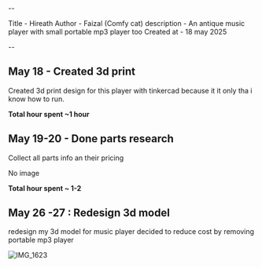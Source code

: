  --
 
 Title - Hireath
 Author - Faizal (Comfy cat)
 description - An antique music player with small portable mp3 player too 
 Created at - 18 may 2025
 
 --

 ##  May 18 - Created 3d print 

Created 3d print design for this player with tinkercad because it it only tha i know how to run.


 **Total hour spent ~1 hour**

 ## May 19-20 - Done parts research 
 Collect all parts info an their pricing 
 
 No image 
 
 **Total hour spent ~ 1-2**

 ## May 26 -27 : Redesign 3d model

 redesign my 3d model for music player decided to reduce cost by removing portable mp3 player 

 

 ![IMG_1623](https://github.com/user-attachments/assets/0cedb615-fa19-42d7-8d11-7b7a71029840)

